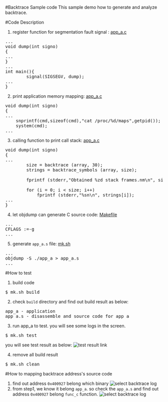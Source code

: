 #Backtrace Sample code
This sample demo how to generate and analyze backtrace.

#Code Description
1. register function for segmentation fault signal : [app_a.c](https://github.com/ivan0124/Linux-programming/blob/master/user_backtrace/app_src/app_a/app_a.c)
<pre>
...
void dump(int signo)
{
...
}
...
int main(){
        signal(SIGSEGV, dump);
...
}
</pre>

2. print application memory mapping: [app_a.c](https://github.com/ivan0124/Linux-programming/blob/master/user_backtrace/app_src/app_a/app_a.c)
<pre>
void dump(int signo)
{
...
    snprintf(cmd,sizeof(cmd),"cat /proc/%d/maps",getpid());
    system(cmd);
...
</pre>

3. calling function to print call stack: [app_a.c](https://github.com/ivan0124/Linux-programming/blob/master/user_backtrace/app_src/app_a/app_a.c)
<pre>
void dump(int signo)
{
...
        size = backtrace (array, 30);
        strings = backtrace_symbols (array, size);
 
        fprintf (stderr,"Obtained %zd stack frames.nm\n", size);
 
        for (i = 0; i < size; i++)
            fprintf (stderr,"%sn\n", strings[i]);
...
}
</pre>

4. let objdump can generate C source code: [Makefile](https://github.com/ivan0124/Linux-programming/blob/master/user_backtrace/app_src/app_a/Makefile)
<pre>
...
CFLAGS :=-g
...
</pre>

5. generate `app_a.s` file: [mk.sh](https://github.com/ivan0124/Linux-programming/blob/master/user_backtrace/mk.sh)
<pre>
...
objdump -S ./app_a > app_a.s
...
</pre>


#How to test
1. build code
<pre>$ mk.sh build</pre>

2. check `build` directory and find out build result as below: 
<pre>
app_a - application
app_a.s - disassemble and source code for app_a
</pre>

3. run app_a to test. you will see some logs in the screen.
<pre>$ mk.sh test </pre>
you will see test result as below:
![test result link](http://139.162.35.49/image/Linux-Programming/user_backtrace_20160410_1.png)

4. remove all build result
<pre>$ mk.sh clean</pre> 

#How to mapping backtrace address's source code
1. find out address `0x400927` belong which binary
![select backtrace log](http://139.162.35.49/image/Linux-Programming/user_backtrace_20160410_1.png)
2. from step1, we know it belong `app_a`. so check the `app_a.s` and find out address `0x400927` belong `func_c` function. 
![select backtrace log](http://139.162.35.49/image/Linux-Programming/user_backtrace_20160410_2.png)
